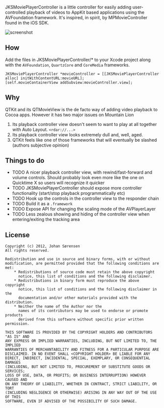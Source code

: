 JKSMoviePlayerController is a little controller for easily adding user-controlled playback of videos to AppKit based applications using the AVFoundation framework. It's inspired, in spirit, by MPMovieController found in the iOS SDK.

![screenshot](https://raw.github.com/js/JKSMoviePlayerController/master/screenshot.png)

How
----

Add the files in JKSMoviePlayerController/* to your Xcode project along with the `AVFoundation`, `QuartzCore` and `CoreMedia` frameworks.

    JKSMoviePlayerController *movieController = [[JKSMoviePlayerController alloc] initWithContentURL:movieURL];
	[self.movieContainerView addSubview:movieController.view];

Why
----

QTKit and its QTMovieView is the de facto way of adding video playback to Cocoa apps. However it has two major issues on Mountain Lion

1. Its playback controller view doesn't seem to want to play at all together with Auto Layout. `<rdar://...>`
2. Its playback controller view looks extremely dull and, well, aged.
3. QTKit feels like one of those frameworks that will eventually be slashed (authors subjective opinion)

Things to do
----

* TODO A nicer playback controller view, with rewind/fast-forward and volume controls. Should probably look even more like the one on Quicktime X so users will recognize it quicker
* TODO JKSMoviePlayerController should expose more controller functionality (start/stop playback programmatically etc)
* TODO Hook up the controls in the controller view to the responder chain
* TODO Build it as a `.framework`
* TODO Expose API for changing the scaling mode of the AVPlayerLayer
* TODO Less zealous showing and hiding of the controller view when entering/exiting the tracking area

License
-------

	Copyright (c) 2012, Johan Sørensen
	All rights reserved.

	Redistribution and use in source and binary forms, with or without
	modification, are permitted provided that the following conditions are met:
	    * Redistributions of source code must retain the above copyright
	      notice, this list of conditions and the following disclaimer.
	    * Redistributions in binary form must reproduce the above copyright
	      notice, this list of conditions and the following disclaimer in the
	      documentation and/or other materials provided with the distribution.
	    * Neither the name of the Author nor the
	      names of its contributors may be used to endorse or promote products
	      derived from this software without specific prior written permission.

	THIS SOFTWARE IS PROVIDED BY THE COPYRIGHT HOLDERS AND CONTRIBUTORS "AS IS" AND
	ANY EXPRESS OR IMPLIED WARRANTIES, INCLUDING, BUT NOT LIMITED TO, THE IMPLIED
	WARRANTIES OF MERCHANTABILITY AND FITNESS FOR A PARTICULAR PURPOSE ARE
	DISCLAIMED. IN NO EVENT SHALL <COPYRIGHT HOLDER> BE LIABLE FOR ANY
	DIRECT, INDIRECT, INCIDENTAL, SPECIAL, EXEMPLARY, OR CONSEQUENTIAL DAMAGES
	(INCLUDING, BUT NOT LIMITED TO, PROCUREMENT OF SUBSTITUTE GOODS OR SERVICES;
	LOSS OF USE, DATA, OR PROFITS; OR BUSINESS INTERRUPTION) HOWEVER CAUSED AND
	ON ANY THEORY OF LIABILITY, WHETHER IN CONTRACT, STRICT LIABILITY, OR TORT
	(INCLUDING NEGLIGENCE OR OTHERWISE) ARISING IN ANY WAY OUT OF THE USE OF THIS
	SOFTWARE, EVEN IF ADVISED OF THE POSSIBILITY OF SUCH DAMAGE.
